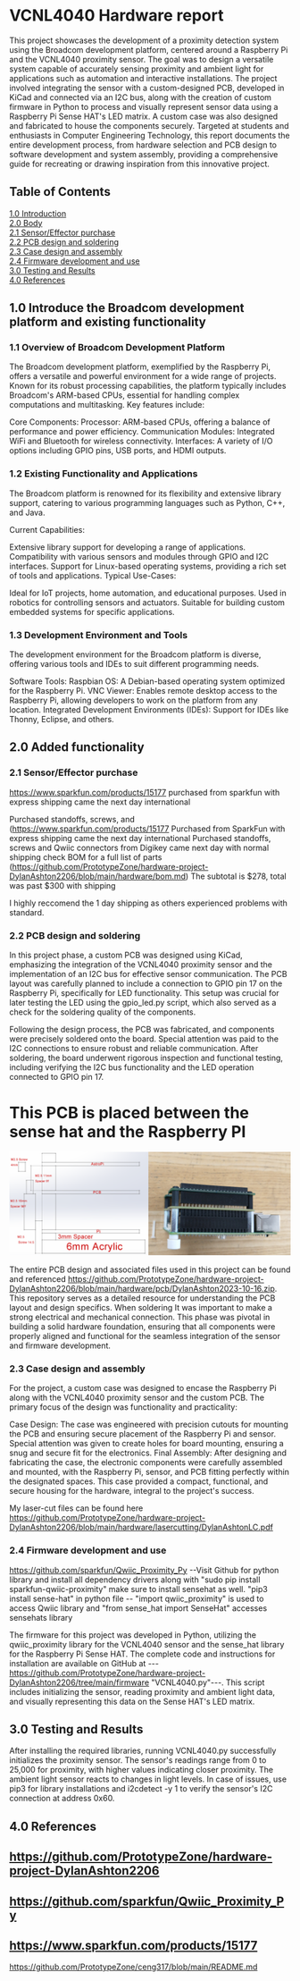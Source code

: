 # VCNL4040 Hardware report
This project showcases the development of a proximity detection system using the Broadcom development platform, centered around a Raspberry Pi and the VCNL4040 proximity sensor. The goal was to design a versatile system capable of accurately sensing proximity and ambient light for applications such as automation and interactive installations. The project involved integrating the sensor with a custom-designed PCB, developed in KiCad and connected via an I2C bus, along with the creation of custom firmware in Python to process and visually represent sensor data using a Raspberry Pi Sense HAT's LED matrix. A custom case was also designed and fabricated to house the components securely. Targeted at students and enthusiasts in Computer Engineering Technology, this report documents the entire development process, from hardware selection and PCB design to software development and system assembly, providing a comprehensive guide for recreating or drawing inspiration from this innovative project.
## Table of Contents
[1.0 Introduction](#10-introduce-the-broadcom-development-platform-and-exisiting-functionality)   
[2.0 Body](#20-added-functionality)   
[2.1 Sensor/Effector purchase](#21-sensor-effector-purchase)   
[2.2 PCB design and soldering](#22-pcb-design-and-soldering)   
[2.3 Case design and assembly](#23-case-design-and-assembly)   
[2.4 Firmware development and use](#24-firmware-development-and-use)   
[3.0 Testing and Results](#30-testing-and-results)   
[4.0 References](#40-references)  

## 1.0 Introduce the Broadcom development platform and existing functionality   
### 1.1 Overview of Broadcom Development Platform
The Broadcom development platform, exemplified by the Raspberry Pi, offers a versatile and powerful environment for a wide range of projects. Known for its robust processing capabilities, the platform typically includes Broadcom's ARM-based CPUs, essential for handling complex computations and multitasking. Key features include:

Core Components:
Processor: ARM-based CPUs, offering a balance of performance and power efficiency.
Communication Modules: Integrated WiFi and Bluetooth for wireless connectivity.
Interfaces: A variety of I/O options including GPIO pins, USB ports, and HDMI outputs.

### 1.2 Existing Functionality and Applications
The Broadcom platform is renowned for its flexibility and extensive library support, catering to various programming languages such as Python, C++, and Java.

Current Capabilities:

Extensive library support for developing a range of applications.
Compatibility with various sensors and modules through GPIO and I2C interfaces.
Support for Linux-based operating systems, providing a rich set of tools and applications.
Typical Use-Cases:

Ideal for IoT projects, home automation, and educational purposes.
Used in robotics for controlling sensors and actuators.
Suitable for building custom embedded systems for specific applications.

### 1.3 Development Environment and Tools
The development environment for the Broadcom platform is diverse, offering various tools and IDEs to suit different programming needs.

Software Tools:
Raspbian OS: A Debian-based operating system optimized for the Raspberry Pi.
VNC Viewer: Enables remote desktop access to the Raspberry Pi, allowing developers to work on the platform from any location.
Integrated Development Environments (IDEs): Support for IDEs like Thonny, Eclipse, and others. 

## 2.0 Added functionality   
### 2.1 Sensor/Effector purchase   
https://www.sparkfun.com/products/15177
purchased from sparkfun with express shipping came the next day international

Purchased standoffs, screws, and (https://www.sparkfun.com/products/15177
Purchased from SparkFun with express shipping came the next day international
Purchased standoffs, screws and Qwiic connectors from Digikey came next day with normal shipping 
check BOM for a full list of parts (https://github.com/PrototypeZone/hardware-project-DylanAshton2206/blob/main/hardware/bom.md)
The subtotal is $278, total was past $300 with shipping

I highly reccomend the 1 day shipping as others experienced problems with standard.

### 2.2 PCB design and soldering   
In this project phase, a custom PCB was designed using KiCad, emphasizing the integration of the VCNL4040 proximity sensor and the implementation of an I2C bus for effective sensor communication. The PCB layout was carefully planned to include a connection to GPIO pin 17 on the Raspberry Pi, specifically for LED functionality. This setup was crucial for later testing the LED using the gpio_led.py script, which also served as a check for the soldering quality of the components. 

Following the design process, the PCB was fabricated, and components were precisely soldered onto the board. Special attention was paid to the I2C connections to ensure robust and reliable communication. After soldering, the board underwent rigorous inspection and functional testing, including verifying the I2C bus functionality and the LED operation connected to GPIO pin 17.
# This PCB is placed between the sense hat and the Raspberry PI 
![pcbstacking](pcb/media/pcbstacking.png)

The entire PCB design and associated files used in this project can be found and referenced https://github.com/PrototypeZone/hardware-project-DylanAshton2206/blob/main/hardware/pcb/DylanAshton2023-10-16.zip. This repository serves as a detailed resource for understanding the PCB layout and design specifics.
When soldering It was important to make a strong electrical and mechanical connection.
This phase was pivotal in building a solid hardware foundation, ensuring that all components were properly aligned and functional for the seamless integration of the sensor and firmware development.

### 2.3 Case design and assembly   
For the project, a custom case was designed to encase the Raspberry Pi along with the VCNL4040 proximity sensor and the custom PCB. The primary focus of the design was functionality and practicality:

Case Design: The case was engineered with precision cutouts for mounting the PCB and ensuring secure placement of the Raspberry Pi and sensor. Special attention was given to create holes for board mounting, ensuring a snug and secure fit for the electronics.
Final Assembly: After designing and fabricating the case, the electronic components were carefully assembled and mounted, with the Raspberry Pi, sensor, and PCB fitting perfectly within the designated spaces.
This case provided a compact, functional, and secure housing for the hardware, integral to the project's success.

My laser-cut files can be found here https://github.com/PrototypeZone/hardware-project-DylanAshton2206/blob/main/hardware/lasercutting/DylanAshtonLC.pdf

### 2.4 Firmware development and use   
https://github.com/sparkfun/Qwiic_Proximity_Py --Visit Github for python library and install all dependency drivers along with "sudo pip install sparkfun-qwiic-proximity"
make sure to install sensehat as well. "pip3 install sense-hat"
in python file -- "import qwiic_proximity" is used to access Qwiic library and "from sense_hat import SenseHat" accesses sensehats library

The firmware for this project was developed in Python, utilizing the qwiic_proximity library for the VCNL4040 sensor and the sense_hat library for the Raspberry Pi Sense HAT. The complete code and instructions for installation are available on GitHub at ---https://github.com/PrototypeZone/hardware-project-DylanAshton2206/tree/main/firmware "VCNL4040.py"---. This script includes initializing the sensor, reading proximity and ambient light data, and visually representing this data on the Sense HAT's LED matrix.

## 3.0 Testing and Results   
After installing the required libraries, running VCNL4040.py successfully initializes the proximity sensor. The sensor's readings range from 0 to 25,000 for proximity, with higher values indicating closer proximity. 
The ambient light sensor reacts to changes in light levels. In case of issues, use pip3 for library installations and i2cdetect -y 1 to verify the sensor's I2C connection at address 0x60.

## 4.0 References
https://github.com/PrototypeZone/hardware-project-DylanAshton2206
-
https://github.com/sparkfun/Qwiic_Proximity_Py
-
https://www.sparkfun.com/products/15177
-
https://github.com/PrototypeZone/ceng317/blob/main/README.md

